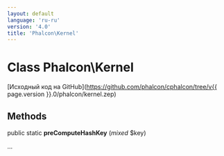 ```yaml
---
layout: default
language: 'ru-ru'
version: '4.0'
title: 'Phalcon\Kernel'
---
```


# Class **Phalcon\Kernel**

[Исходный код на GitHub](https://github.com/phalcon/cphalcon/tree/v{{ page.version }}.0/phalcon/kernel.zep)

## Methods

public static **preComputeHashKey** (*mixed* $key)

...